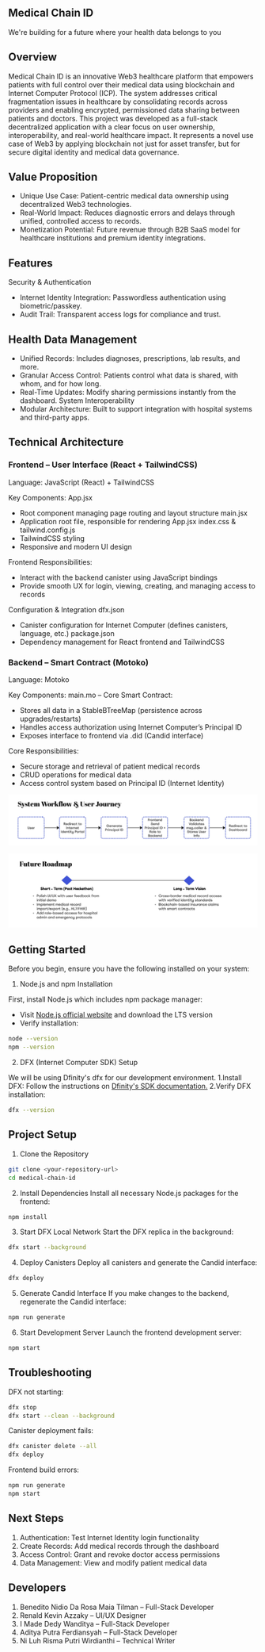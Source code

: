 ## Medical Chain ID
We're building for a future where your health data belongs to you

## Overview
Medical Chain ID is an innovative Web3 healthcare platform that empowers patients with full control over their medical data using blockchain and Internet Computer Protocol (ICP). The system addresses critical fragmentation issues in healthcare by consolidating records across providers and enabling encrypted, permissioned data sharing between patients and doctors.
This project was developed as a full-stack decentralized application with a clear focus on user ownership, interoperability, and real-world healthcare impact. It represents a novel use case of Web3 by applying blockchain not just for asset transfer, but for secure digital identity and medical data governance.

## Value Proposition
- Unique Use Case: Patient-centric medical data ownership using decentralized Web3 technologies.
- Real-World Impact: Reduces diagnostic errors and delays through unified, controlled access to records.
- Monetization Potential: Future revenue through B2B SaaS model for healthcare institutions and premium identity integrations.

## Features
Security & Authentication
- Internet Identity Integration: Passwordless authentication using biometric/passkey.
- Audit Trail: Transparent access logs for compliance and trust.

## Health Data Management
- Unified Records: Includes diagnoses, prescriptions, lab results, and more.
- Granular Access Control: Patients control what data is shared, with whom, and for how long.
- Real-Time Updates: Modify sharing permissions instantly from the dashboard.
System Interoperability
- Modular Architecture: Built to support integration with hospital systems and third-party apps.

## Technical Architecture
### Frontend – User Interface (React + TailwindCSS)

Language: JavaScript (React) + TailwindCSS

Key Components:
App.jsx
- Root component managing page routing and layout structure
main.jsx
- Application root file, responsible for rendering App.jsx
index.css & tailwind.config.js
- TailwindCSS styling
- Responsive and modern UI design

Frontend Responsibilities:
- Interact with the backend canister using JavaScript bindings
- Provide smooth UX for login, viewing, creating, and managing access to records

Configuration & Integration
dfx.json
- Canister configuration for Internet Computer (defines canisters, language, etc.)
package.json
- Dependency management for React frontend and TailwindCSS


### Backend – Smart Contract (Motoko)

Language: Motoko

Key Components:
main.mo – Core Smart Contract:
- Stores all data in a StableBTreeMap (persistence across upgrades/restarts)
- Handles access authorization using Internet Computer’s Principal ID
- Exposes interface to frontend via .did (Candid interface)

Core Responsibilities:
- Secure storage and retrieval of patient medical records
- CRUD operations for medical data
- Access control system based on Principal ID (Internet Identity)

![image alt](https://github.com/nidioganteng/MedicalChainID/blob/98a694f8feb68fe8fb71f91dfce92b669f3afce2/My_First_Board_-_Frame_1.jpg)

![image alt](https://github.com/nidioganteng/MedicalChainID/blob/98a694f8feb68fe8fb71f91dfce92b669f3afce2/My_First_Board_-_Frame_2.jpg)

## Getting Started
Before you begin, ensure you have the following installed on your system:
1. Node.js and npm Installation

First, install Node.js which includes npm package manager:
- Visit [Node.js official website](https://nodejs.org/en) and download the LTS version
- Verify installation:
```bash
node --version
npm --version
```
2. DFX (Internet Computer SDK) Setup

We will be using Dfinity's dfx for our development environment.
1.Install DFX: Follow the instructions on [Dfinity's SDK documentation.](https://internetcomputer.org/docs/building-apps/getting-started/install)
2.Verify DFX installation:
```bash
dfx --version
```

## Project Setup
1. Clone the Repository
```bash
git clone <your-repository-url>
cd medical-chain-id
```
2. Install Dependencies
Install all necessary Node.js packages for the frontend:
```bash
npm install
```
3. Start DFX Local Network
Start the DFX replica in the background:
```bash
dfx start --background
```
4. Deploy Canisters
Deploy all canisters and generate the Candid interface:
```bash
dfx deploy
```
5. Generate Candid Interface
If you make changes to the backend, regenerate the Candid interface:
```bash
npm run generate
```
6. Start Development Server
Launch the frontend development server:
```bash
npm start
```

## Troubleshooting
DFX not starting:
```bash
dfx stop
dfx start --clean --background
```
Canister deployment fails:
```bash
dfx canister delete --all
dfx deploy
```
Frontend build errors:
```bash
npm run generate
npm start
```

## Next Steps
1.	Authentication: Test Internet Identity login functionality
2.	Create Records: Add medical records through the dashboard
3.	Access Control: Grant and revoke doctor access permissions
4.	Data Management: View and modify patient medical data

## Developers
1.	Benedito Nidio Da Rosa Maia Tilman – Full-Stack Developer
2.	Renald Kevin Azzaky – UI/UX Designer
3.	I Made Dedy Wanditya – Full-Stack Developer
4.	Aditya Putra Ferdiansyah – Full-Stack Developer
5.	Ni Luh Risma Putri Wirdianthi – Technical Writer

